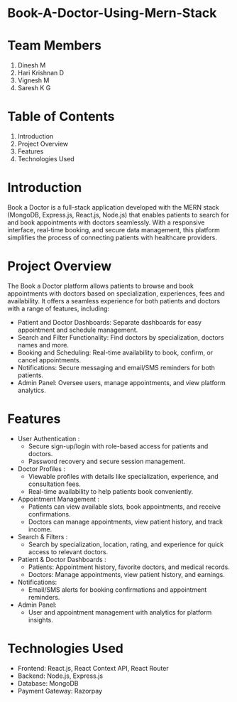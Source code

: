 # Book-A-Doctor-Using-Mern-Stack
# Team Members
1. Dinesh M
2. Hari Krishnan D
3. Vignesh M
4. Saresh K G
# Table of Contents
1. Introduction 
2. Project Overview
3. Features
4. Technologies Used
# Introduction
Book a Doctor is a full-stack application developed with the MERN stack (MongoDB, Express.js, React.js, Node.js) that enables patients to search for and book appointments with doctors seamlessly. With a responsive interface, real-time booking, and secure data management, this platform simplifies the process of connecting patients with healthcare providers.
# Project Overview
The Book a Doctor platform allows patients to browse and book appointments with doctors based on specialization, experiences, fees and availability. It offers a seamless experience for both patients and doctors with a range of features, including:

 * Patient and Doctor Dashboards: Separate dashboards for easy appointment and schedule management.
 * Search and Filter Functionality: Find doctors by specialization, doctors names and more.
 * Booking and Scheduling: Real-time availability to book, confirm, or cancel appointments.
 * Notifications: Secure messaging and email/SMS reminders for both patients.
 * Admin Panel: Oversee users, manage appointments, and view platform analytics.
 # Features 
- User Authentication :
   - Secure sign-up/login with role-based access for patients and doctors. 
   - Password recovery and secure session management.
- Doctor Profiles :
   - Viewable profiles with details like specialization, experience, and consultation fees.
   - Real-time availability to help patients book conveniently.
- Appointment Management :
   - Patients can view available slots, book appointments, and receive confirmations.
   - Doctors can manage appointments, view patient history, and track income.
- Search & Filters :
   - Search by specialization, location, rating, and experience for quick access to relevant doctors.
- Patient & Doctor Dashboards :
   - Patients: Appointment history, favorite doctors, and medical records.
   - Doctors: Manage appointments, view patient history, and earnings.
- Notifications:
   - Email/SMS alerts for booking confirmations and appointment reminders.
- Admin Panel:
   - User and appointment management with analytics for platform insights.
# Technologies Used
- Frontend: React.js, React Context API, React Router
- Backend: Node.js, Express.js
- Database: MongoDB
- Payment Gateway: Razorpay

